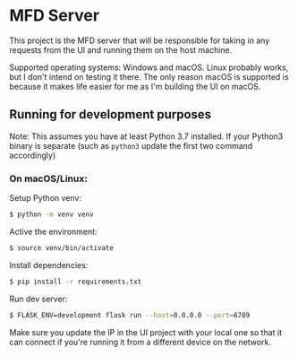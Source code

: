MFD Server
==========

This project is the MFD server that will be responsible for taking in any requests from the UI and running them on the
host machine.

Supported operating systems: Windows and macOS. Linux probably works, but I don't intend on testing it there. The only
reason macOS is supported is because it makes life easier for me as I'm building the UI on macOS.

## Running for development purposes

Note: This assumes you have at least Python 3.7 installed. If your Python3 binary is separate (such as `python3` update 
the first two command accordingly)

### On macOS/Linux:

Setup Python venv:

```bash
$ python -m venv venv
```

Active the environment:

```bash
$ source venv/bin/activate
```

Install dependencies:

```bash
$ pip install -r requirements.txt
```

Run dev server:

```bash
$ FLASK_ENV=development flask run --host=0.0.0.0 --port=6789
```

Make sure you update the IP in the UI project with your local one so that it can connect if you're running it from a
different device on the network.